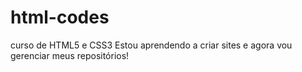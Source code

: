 # html-codes
curso de HTML5 e CSS3
 Estou aprendendo a criar sites e agora vou gerenciar meus repositórios! 